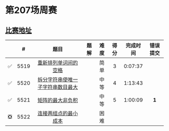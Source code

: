 # 第207场周赛

## [比赛地址](https://leetcode-cn.com/contest/weekly-contest-207/)

|  | # | 题目 | 题解 | 难度 | 得分 | 完成时间 | 错误提交 |
| :--: | -- | :--: | -- | :--: | :--: | :--: | :--: |
| ✅ | 5519 | [重新排列单词间的空格](https://github.com/Mathstarry/Leetcode/tree/master/contests/weeklycontests/5519_reorderSpaces) | | 简单 | 3 | 0:07:37 | |
| ✅ | 5520 | [拆分字符串使唯一子字符串数目最大](https://github.com/Mathstarry/Leetcode/tree/master/contests/weeklycontests/5520_maxUniqueSplit) | | 中等 | 4 | 1:13:43 | |
| ✅ | 5521 | [矩阵的最大非负积](https://github.com/Mathstarry/Leetcode/tree/master/contests/weeklycontests/5521_maxProductPath) | | 中等 | 5 | 1:00:09 | **1** |
| ❎ | 5522 | [连接两组点的最小成本](https://github.com/Mathstarry/Leetcode/tree/master/contests/weeklycontests/5522_connectTwoGroups) | | 困难 | | | |
